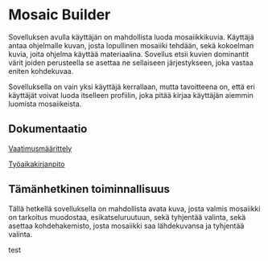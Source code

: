 # Mosaic Builder #

Sovelluksen avulla käyttäjän on mahdollista luoda mosaiikkikuvia. Käyttäjä antaa ohjelmalle kuvan, josta lopullinen mosaiiki tehdään, sekä kokoelman kuvia, joita ohjelma käyttää materiaalina. Sovellus etsii kuvien dominantit värit joiden perusteella se asettaa ne sellaiseen järjestykseen, joka vastaa eniten kohdekuvaa.

Sovelluksella on vain yksi käyttäjä kerrallaan, mutta tavoitteena on, että eri käyttäjät voivat luoda itselleen profiilin, joka pitää kirjaa käyttäjän aiemmin luomista mosaiikeista. 

## Dokumentaatio ##

[Vaatimusmäärittely](https://github.com/ratilmii/ot-harjoitustyo/blob/master/Dokumentaatio/Vaatimusmaarittely.md)

[Työaikakirjanpito](https://github.com/ratilmii/ot-harjoitustyo/blob/master/Dokumentaatio/Tyoaikakirjanpito.md)

## Tämänhetkinen toiminnallisuus ##

Tällä hetkellä sovelluksella on mahdollista avata kuva, josta valmis mosaiikki on tarkoitus muodostaa, esikatseluruutuun, sekä tyhjentää valinta, sekä asettaa kohdehakemisto, josta mosaiikki saa lähdekuvansa ja tyhjentää valinta. 

test
